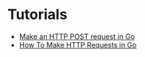 # Tutorials

+ [Make an HTTP POST request in Go](https://www.kirandev.com/http-post-golang)
+ [How To Make HTTP Requests in Go](https://www.digitalocean.com/community/tutorials/how-to-make-http-requests-in-go)

